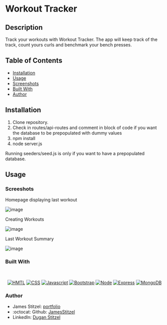 # Workout Tracker

## Description

Track your workouts with Workout Tracker. The app will keep track of the track, count yours curls and benchmark your bench presses.

## Table of Contents

* [Installation](#installation)
* [Usage](#usage)
* [Screenshots](#screenshots)
* [Built With](#Built)
* [Author](#Author)

## Installation

1. Clone repository. 
2. Check in routes/api-routes and comment in block of code if you want the database to be prepopulated with dummy values
3. npm install
4. node server.js

Running seeders/seed.js is only if you want to have a prepopulated database.

## Usage

### Screeshots

Homepage displaying last workout

![image](https://user-images.githubusercontent.com/89664909/152631672-7f2825e9-f791-4c69-b5d6-6baf87cd8776.png)

Creating Workouts

![image](https://user-images.githubusercontent.com/89664909/152631691-503fd06c-43de-4a36-bb2a-0937c255719e.png)

Last Workout Summary

![image](https://user-images.githubusercontent.com/89664909/152631708-193f994b-2dd7-4ef9-95b2-53e5a622b39b.png)

### Built With

</br>
<p align="center">
    <a href="https://developer.mozilla.org/en-US/docs/Web/HTML"><img src="https://img.shields.io/badge/-HTML-orange?style=for-the-badge"  alt="HMTL" /></a>
    <a href="https://developer.mozilla.org/en-US/docs/Web/CSS"><img src="https://img.shields.io/badge/-CSS-blue?style=for-the-badge" alt="CSS" /></a>
    <a href="https://www.javascript.com/"><img src="https://img.shields.io/badge/-Javascript-yellow?style=for-the-badge" alt="Javascript" /></a>
    <a href="https://getbootstrap.com/"><img src="https://img.shields.io/badge/-Bootstrap-blueviolet?style=for-the-badge" alt="Bootstrap" /></a>
    <a href="https://nodejs.org/en/"><img src="https://img.shields.io/badge/-Node-orange?style=for-the-badge" alt="Node" /></a>
    <a href="https://www.npmjs.com/package/express"><img src="https://img.shields.io/badge/-Express-blue?style=for-the-badge" alt="Express" /></a>
    <a href="https://www.mongodb.com/"><img src="https://img.shields.io/badge/-MongoDB-blue?style=for-the-badge" alt="MongoDB" /></a>
</p>

### Author

- James Stitzel: [portfolio](https://github.com/JamesStitzel?tab=repositories)
- :octocat: Github: [JamesStitzel](https://github.com/JamesStitzel)
- LinkedIn: [Dugan Stitzel](https://www.linkedin.com/in/dugan-stitzel/)

